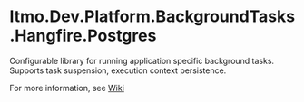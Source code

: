 # Itmo.Dev.Platform.BackgroundTasks.Hangfire.Postgres

Configurable library for running application specific background tasks.\
Supports task suspension, execution context persistence.

For more information, see [Wiki](https://github.com/itmo-is-dev/platform/wiki#backgroundtasks)